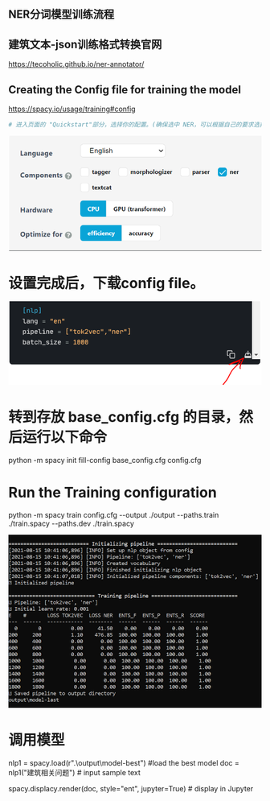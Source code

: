 ## NER分词模型训练流程

## 建筑文本-json训练格式转换官网

https://tecoholic.github.io/ner-annotator/

## Creating the Config file for training the model

https://spacy.io/usage/training#config

```bash
# 进入页面的 "Quickstart"部分，选择你的配置。(确保选中 NER，可以根据自己的要求选择语言
```
![调试自己的设置](image.png)

# 设置完成后，下载config file。

![在网站中下载](image-1.png)

# 转到存放 base_config.cfg 的目录，然后运行以下命令
python -m spacy init fill-config base_config.cfg config.cfg


# Run the Training configuration
python -m spacy train config.cfg --output ./output --paths.train ./train.spacy --paths.dev ./train.spacy 

![模型训练](image-2.png)

# 调用模型

nlp1 = spacy.load(r".\output\model-best") #load the best model
doc = nlp1("建筑相关问题") # input sample text

spacy.displacy.render(doc, style="ent", jupyter=True) # display in Jupyter

